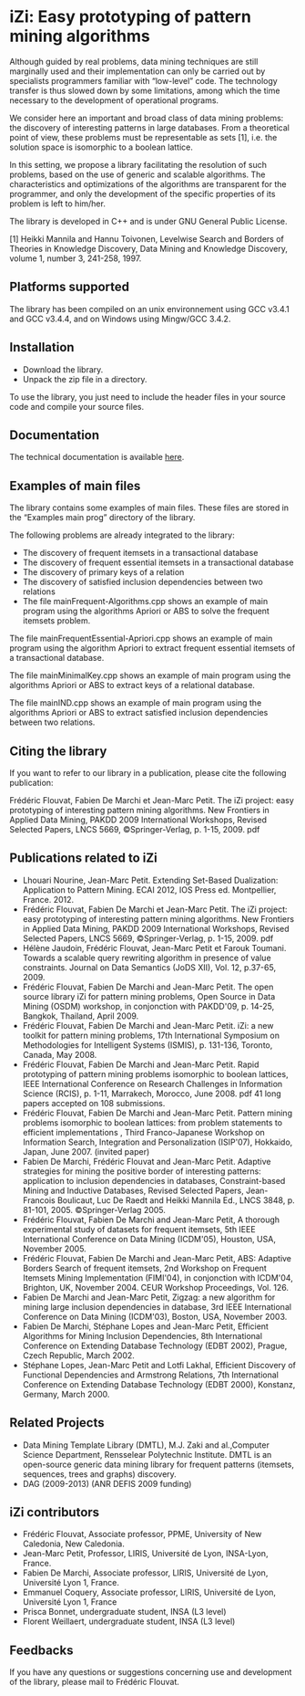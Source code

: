 # iZi: Easy prototyping of pattern mining algorithms

Although guided by real problems, data mining techniques are still marginally used and their implementation can only be carried out by specialists programmers familiar with “low-level” code. The technology transfer is thus slowed down by some limitations, among which the time necessary to the development of operational programs.

We consider here an important and broad class of data mining problems: the discovery of interesting patterns in large databases. From a theoretical point of view, these problems must be representable as sets [1], i.e. the solution space is isomorphic to a boolean lattice.

In this setting, we propose a library facilitating the resolution of such problems, based on the use of generic and scalable algorithms. The characteristics and optimizations of the algorithms are transparent for the programmer, and only the development of the specific properties of its problem is left to him/her.

The library is developed in C++ and is under GNU General Public License.

[1] Heikki Mannila and Hannu Toivonen, Levelwise Search and Borders of Theories in Knowledge Discovery, Data Mining and Knowledge Discovery, volume 1, number 3, 241-258, 1997.

## Platforms supported

The library has been compiled on an unix environnement using GCC v3.4.1 and GCC v3.4.4, and on Windows using Mingw/GCC 3.4.2.

## Installation

-  Download the library.  
-  Unpack the zip file in a directory.  

To use the library, you just need to include the header files in your source code and compile your source files.

## Documentation

The technical documentation is available [here](http://liris.cnrs.fr/izi/wiki/doku.php?id=start).

## Examples of main files

The library contains some examples of main files. These files are stored in the “Examples main prog” directory of the library.

The following problems are already integrated to the library:
* The discovery of frequent itemsets in a transactional database
* The discovery of frequent essential itemsets in a transactional database
* The discovery of primary keys of a relation
* The discovery of satisfied inclusion dependencies between two relations
* The file mainFrequent-Algorithms.cpp shows an example of main program using the algorithms Apriori or ABS to solve the frequent itemsets problem.

The file mainFrequentEssential-Apriori.cpp shows an example of main program using the algorithm Apriori to extract frequent essential itemsets of a transactional database.

The file mainMinimalKey.cpp shows an example of main program using the algorithms Apriori or ABS to extract keys of a relational database.

The file mainIND.cpp shows an example of main program using the algorithms Apriori or ABS to extract satisfied inclusion dependencies between two relations.

## Citing the library

If you want to refer to our library in a publication, please cite the following publication:

Frédéric Flouvat, Fabien De Marchi et Jean-Marc Petit. The iZi project: easy prototyping of interesting pattern mining algorithms. New Frontiers in Applied Data Mining, PAKDD 2009 International Workshops, Revised Selected Papers, LNCS 5669, ©Springer-Verlag, p. 1-15, 2009. pdf

## Publications related to iZi

* Lhouari Nourine, Jean-Marc Petit. Extending Set-Based Dualization: Application to Pattern Mining. ECAI 2012, IOS Press ed. Montpellier, France. 2012.
* Frédéric Flouvat, Fabien De Marchi et Jean-Marc Petit. The iZi project: easy prototyping of interesting pattern mining algorithms. New Frontiers in Applied Data Mining, PAKDD 2009 International Workshops, Revised Selected Papers, LNCS 5669, ©Springer-Verlag, p. 1-15, 2009. pdf
* Hélène Jaudoin, Frédéric Flouvat, Jean-Marc Petit et Farouk Toumani. Towards a scalable query rewriting algorithm in presence of value constraints. Journal on Data Semantics (JoDS XII), Vol. 12, p.37-65, 2009.
* Frédéric Flouvat, Fabien De Marchi and Jean-Marc Petit. The open source library iZi for pattern mining problems, Open Source in Data Mining (OSDM) workshop, in conjonction with PAKDD'09, p. 14-25, Bangkok, Thailand, April 2009.
* Frédéric Flouvat, Fabien De Marchi and Jean-Marc Petit. iZi: a new toolkit for pattern mining problems, 17th International Symposium on Methodologies for Intelligent Systems (ISMIS), p. 131-136, Toronto, Canada, May 2008.
* Frédéric Flouvat, Fabien De Marchi and Jean-Marc Petit. Rapid prototyping of pattern mining problems isomorphic to boolean lattices, IEEE International Conference on Research Challenges in Information Science (RCIS), p. 1-11, Marrakech, Morocco, June 2008. pdf 41 long papers accepted on 108 submissions.
* Frédéric Flouvat, Fabien De Marchi and Jean-Marc Petit. Pattern mining problems isomorphic to boolean lattices: from problem statements to efficient implementations , Third Franco-Japanese Workshop on Information Search, Integration and Personalization (ISIP'07), Hokkaido, Japan, June 2007. (invited paper)
* Fabien De Marchi, Frédéric Flouvat and Jean-Marc Petit. Adaptive strategies for mining the positive border of interesting patterns: application to inclusion dependencies in databases, Constraint-based Mining and Inductive Databases, Revised Selected Papers, Jean-Francois Boulicaut, Luc De Raedt and Heikki Mannila Ed., LNCS 3848, p. 81-101, 2005. ©Springer-Verlag 2005.
* Frédéric Flouvat, Fabien De Marchi and Jean-Marc Petit, A thorough experimental study of datasets for frequent itemsets, 5th IEEE International Conference on Data Mining (ICDM'05), Houston, USA, November 2005.
* Frédéric Flouvat, Fabien De Marchi and Jean-Marc Petit, ABS: Adaptive Borders Search of frequent itemsets, 2nd Workshop on Frequent Itemsets Mining Implementation (FIMI'04), in conjonction with ICDM'04, Brighton, UK, November 2004. CEUR Workshop Proceedings, Vol. 126.
* Fabien De Marchi and Jean-Marc Petit, Zigzag: a new algorithm for mining large inclusion dependencies in database, 3rd IEEE International Conference on Data Mining (ICDM'03), Boston, USA, November 2003.
* Fabien De Marchi, Stéphane Lopes and Jean-Marc Petit, Efficient Algorithms for Mining Inclusion Dependencies, 8th International Conference on Extending Database Technology (EDBT 2002), Prague, Czech Republic, March 2002.
* Stéphane Lopes, Jean-Marc Petit and Lotfi Lakhal, Efficient Discovery of Functional Dependencies and Armstrong Relations, 7th International Conference on Extending Database Technology (EDBT 2000), Konstanz, Germany, March 2000.

## Related Projects

* Data Mining Template Library (DMTL), M.J. Zaki and al.,Computer Science Department, Rensselear Polytechnic Institute. DMTL is an open-source generic data mining library for frequent patterns (itemsets, sequences, trees and graphs) discovery.  
* DAG (2009-2013) (ANR DEFIS 2009 funding)

## iZi contributors

* Frédéric Flouvat, Associate professor, PPME, University of New Caledonia, New Caledonia.
* Jean-Marc Petit, Professor, LIRIS, Université de Lyon, INSA-Lyon, France.
* Fabien De Marchi, Associate professor, LIRIS, Université de Lyon, Université Lyon 1, France.
* Emmanuel Coquery, Associate professor, LIRIS, Université de Lyon, Université Lyon 1, France
* Prisca Bonnet, undergraduate student, INSA (L3 level)
* Florent Weillaert, undergraduate student, INSA (L3 level)

## Feedbacks

If you have any questions or suggestions concerning use and development of the library, please mail to Frédéric Flouvat.
